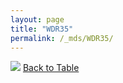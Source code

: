 ```yaml
---
layout: page
title: "WDR35"
permalink: /_mds/WDR35/
---
```


![](../../alns_9.28.22/aln_5HSAA119325_0.951.png?raw=true
)
[Back to Table](../../display)
